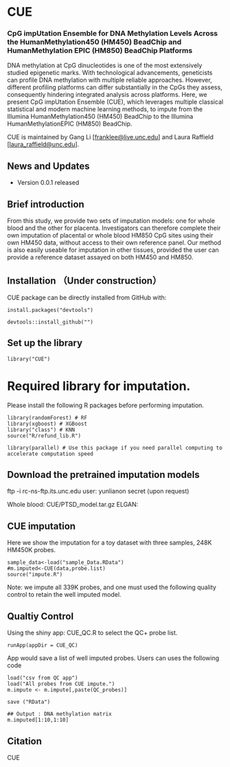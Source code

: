 # CUE
### CpG impUtation Ensemble for DNA Methylation Levels Across the HumanMethylation450 (HM450) BeadChip and HumanMethylation EPIC (HM850) BeadChip Platforms

DNA methylation at CpG dinucleotides is one of the most extensively studied epigenetic marks. With technological advancements, geneticists can profile DNA methylation with multiple reliable approaches. 
However, different profiling platforms can differ substantially in the CpGs they assess, consequently hindering integrated analysis across platforms. 
Here, we present CpG impUtation Ensemble (CUE), which leverages multiple classical statistical and modern machine learning methods, to impute from the Illumina HumanMethylation450 (HM450) BeadChip to the Illumina HumanMethylationEPIC (HM850) BeadChip. 

CUE is maintained by Gang Li [franklee@live.unc.edu] and Laura Raffield [laura_raffield@unc.edu].

## News and Updates
* Version 0.0.1 released

## Brief introduction
From this study, we provide two sets of imputation models: one for whole blood and the other for placenta. 
Investigators can therefore complete their own imputation of placental or whole blood HM850 CpG sites using their own HM450 data, without access to their own reference panel. 
Our method is also easily useable for imputation in other tissues, provided the user can provide a reference dataset assayed on both HM450 and HM850.

## Installation （Under construction）

CUE package can be directly installed from GitHub with:
```{r installation}
install.packages("devtools")

devtools::install_github("")
```


## Set up the library
```{r init, message=TRUE}
library("CUE")
```
# Required library for imputation.
Please install the following R packages before performing imputation.

```{r init, message=TRUE}
library(randomForest) # RF
library(xgboost) # XGBoost
library("class") # KNN
source("R/refund_lib.R")

library(parallel) # Use this package if you need parallel computing to accelerate computation speed

```

## Download the pretrained imputation models 


ftp -i rc-ns-ftp.its.unc.edu
  user: yunlianon
  secret (upon request)

Whole blood: CUE/PTSD_model.tar.gz
ELGAN: 


## CUE imputation
Here we show the imputation for a toy dataset with three samples, 248K HM450K probes.
```{r perform imputation}
sample_data<-load("sample_Data.RData")
#m.imputed<-CUE(data,probe.list)
source("impute.R")

```

Note: we impute all 339K probes, and one must used the following quality control to retain the well imputed model.

## Qualtiy Control
Using the shiny app: CUE_QC.R to select the QC+ probe list.
```{r CUE_QC}
runApp(appDir = CUE_QC)
```
App would save a list of well imputed probes. Users can uses the following code

```{r subset}
load("csv from QC app")
load("All probes from CUE impute.")
m.impute <- m.impute[,paste(QC_probes)]

save ("RData")
```


```{r output from CUE}
## Output : DNA methylation matrix
m.imputed[1:10,1:10]
```

## Citation
CUE

